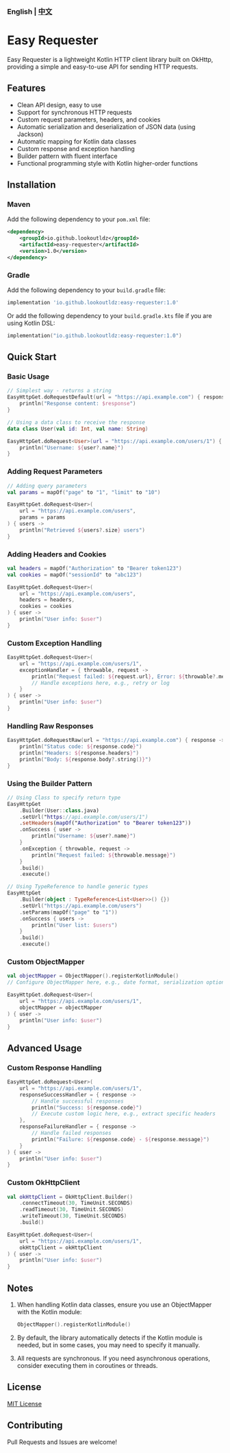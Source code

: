 ### English | [中文](README-zh.md)

# Easy Requester

Easy Requester is a lightweight Kotlin HTTP client library built on OkHttp, providing a simple and easy-to-use API for sending HTTP requests.

## Features

- Clean API design, easy to use
- Support for synchronous HTTP requests
- Custom request parameters, headers, and cookies
- Automatic serialization and deserialization of JSON data (using Jackson)
- Automatic mapping for Kotlin data classes
- Custom response and exception handling
- Builder pattern with fluent interface
- Functional programming style with Kotlin higher-order functions

## Installation

### Maven

Add the following dependency to your `pom.xml` file:

```xml
<dependency>
    <groupId>io.github.lookoutldz</groupId>
    <artifactId>easy-requester</artifactId>
    <version>1.0</version>
</dependency>
```

### Gradle

Add the following dependency to your `build.gradle` file:

```groovy
implementation 'io.github.lookoutldz:easy-requester:1.0'
```

Or add the following dependency to your `build.gradle.kts` file if you are using Kotlin DSL:

```kotlin
implementation("io.github.lookoutldz:easy-requester:1.0")
```

## Quick Start

### Basic Usage

```kotlin
// Simplest way - returns a string
EasyHttpGet.doRequestDefault(url = "https://api.example.com") { response ->
    println("Response content: $response")
}

// Using a data class to receive the response
data class User(val id: Int, val name: String)

EasyHttpGet.doRequest<User>(url = "https://api.example.com/users/1") { user ->
    println("Username: ${user?.name}")
}
```

### Adding Request Parameters

```kotlin
// Adding query parameters
val params = mapOf("page" to "1", "limit" to "10")

EasyHttpGet.doRequest<User>(
    url = "https://api.example.com/users",
    params = params
) { users ->
    println("Retrieved ${users?.size} users")
}
```

### Adding Headers and Cookies

```kotlin
val headers = mapOf("Authorization" to "Bearer token123")
val cookies = mapOf("sessionId" to "abc123")

EasyHttpGet.doRequest<User>(
    url = "https://api.example.com/users",
    headers = headers,
    cookies = cookies
) { user ->
    println("User info: $user")
}
```

### Custom Exception Handling

```kotlin
EasyHttpGet.doRequest<User>(
    url = "https://api.example.com/users/1",
    exceptionHandler = { throwable, request ->
        println("Request failed: ${request.url}, Error: ${throwable?.message}")
        // Handle exceptions here, e.g., retry or log
    }
) { user ->
    println("User info: $user")
}
```

### Handling Raw Responses

```kotlin
EasyHttpGet.doRequestRaw(url = "https://api.example.com") { response ->
    println("Status code: ${response.code}")
    println("Headers: ${response.headers}")
    println("Body: ${response.body?.string()}")
}
```

### Using the Builder Pattern

```kotlin
// Using Class to specify return type
EasyHttpGet
    .Builder(User::class.java)
    .setUrl("https://api.example.com/users/1")
    .setHeaders(mapOf("Authorization" to "Bearer token123"))
    .onSuccess { user ->
        println("Username: ${user?.name}")
    }
    .onException { throwable, request ->
        println("Request failed: ${throwable.message}")
    }
    .build()
    .execute()

// Using TypeReference to handle generic types
EasyHttpGet
    .Builder(object : TypeReference<List<User>>() {})
    .setUrl("https://api.example.com/users")
    .setParams(mapOf("page" to "1"))
    .onSuccess { users ->
        println("User list: $users")
    }
    .build()
    .execute()
```

### Custom ObjectMapper

```kotlin
val objectMapper = ObjectMapper().registerKotlinModule()
// Configure ObjectMapper here, e.g., date format, serialization options, etc.

EasyHttpGet.doRequest<User>(
    url = "https://api.example.com/users/1",
    objectMapper = objectMapper
) { user ->
    println("User info: $user")
}
```

## Advanced Usage

### Custom Response Handling

```kotlin
EasyHttpGet.doRequest<User>(
    url = "https://api.example.com/users/1",
    responseSuccessHandler = { response ->
        // Handle successful responses
        println("Success: ${response.code}")
        // Execute custom logic here, e.g., extract specific headers
    },
    responseFailureHandler = { response ->
        // Handle failed responses
        println("Failure: ${response.code} - ${response.message}")
    }
) { user ->
    println("User info: $user")
}
```

### Custom OkHttpClient

```kotlin
val okHttpClient = OkHttpClient.Builder()
    .connectTimeout(30, TimeUnit.SECONDS)
    .readTimeout(30, TimeUnit.SECONDS)
    .writeTimeout(30, TimeUnit.SECONDS)
    .build()

EasyHttpGet.doRequest<User>(
    url = "https://api.example.com/users/1",
    okHttpClient = okHttpClient
) { user ->
    println("User info: $user")
}
```

## Notes

1. When handling Kotlin data classes, ensure you use an ObjectMapper with the Kotlin module:
   ```kotlin
   ObjectMapper().registerKotlinModule()
   ```

2. By default, the library automatically detects if the Kotlin module is needed, but in some cases, you may need to specify it manually.

3. All requests are synchronous. If you need asynchronous operations, consider executing them in coroutines or threads.

## License

[MIT License](./LICENSE)

## Contributing

Pull Requests and Issues are welcome!
